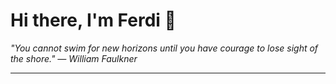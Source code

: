 <h1>Hi there, I'm Ferdi 👋</h1>

<p><em>
  "You cannot swim for new horizons until you have courage to lose sight of the shore." — William Faulkner
</em></p>

---
